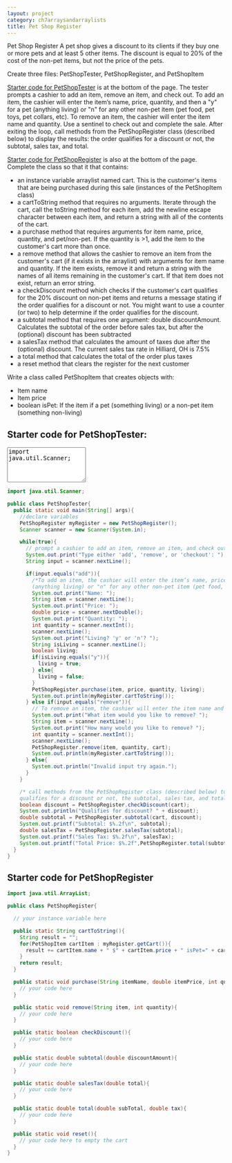 ```yaml
---
layout: project
category: ch7arraysandarraylists
title: Pet Shop Register
---
```

Pet Shop Register
A pet shop gives a discount to its clients if they buy one or more pets and at least 5 other items. The discount is equal to 20% of the cost of the non-pet items, but not the price of the pets.

Create three files: PetShopTester, PetShopRegister, and PetShopItem

[Starter code for PetShopTester](#starter-code-for-petshoptester) is at the bottom of the page. The tester prompts a cashier to add an item, remove an item, and check out. To add an item, the cashier will enter the item’s name, price, quantity, and then a "y" for a pet (anything living) or "n" for any other non-pet item (pet food, pet toys, pet collars, etc). To remove an item, the cashier will enter the item name and quantity. Use a sentinel to check out and complete the sale. After exiting the loop, call methods from the PetShopRegister class (described below) to display the results: the order qualifies for a discount or not, the subtotal, sales tax, and total.

[Starter code for PetShopRegister](#starter-code-for-petshopregister) is also at the bottom of the page. Complete the class so that it that contains:

  - an instance variable arraylist named cart. This is the customer's items that are being purchased during this sale (instances of the PetShopItem class)
  - a cartToString method that requires no arguments. Iterate through the cart, call the toString method for each item, add the newline escape character between each item, and return a string with all of the contents of the cart.
  - a purchase method that requires arguments for item name, price, quantity, and pet/non-pet. If the quantity is >1, add the item to the customer's cart more than once.
  - a remove method that allows the cashier to remove an item from the customer's cart (if it exists in the arraylist) with arguments for item name and quantity. If the item exists, remove it and return a string with the names of all items remaining in the customer's cart. If that item does not exist, return an error string.
  - a checkDiscount method which checks if the customer's cart qualifies for the 20% discount on non-pet items and returns a message stating if the order qualifies for a discount or not. You might want to use a counter (or two) to help determine if the order qualifies for the discount.
  - a subtotal method that requires one argument: double discountAmount. Calculates the subtotal of the order before sales tax, but after the (optional) discount has been subtracted
  - a salesTax method that calculates the amount of taxes due after the (optional) discount. The current sales tax rate in Hilliard, OH is 7.5%
  - a total method that calculates the total of the order plus taxes
  - a reset method that clears the register for the next customer

Write a class called PetShopItem that creates objects with:

  - Item name
  - Item price
  - boolean isPet: If the item if a pet (something living) or a non-pet item (something non-living)


## Starter code for PetShopTester:
<textarea name="Text1" rows="5">import java.util.Scanner;


</textarea>
```java
import java.util.Scanner;

public class PetShopTester{
  public static void main(String[] args){
    //declare variables
    PetShopRegister myRegister = new PetShopRegister();
    Scanner scanner = new Scanner(System.in);

    while(true){
      // prompt a cashier to add an item, remove an item, and check out (sentinel)
      System.out.print("Type either 'add', 'remove', or 'checkout': ");
      String input = scanner.nextLine();

      if(input.equals("add")){
        /*To add an item, the cashier will enter the item’s name, price, quantity, and then a "y" for a pet
        (anything living) or "n" for any other non-pet item (pet food, pet toys, pet collars, etc) */
        System.out.print("Name: ");
        String item = scanner.nextLine();
        System.out.print("Price: ");
        double price = scanner.nextDouble();
        System.out.print("Quantity: ");
        int quantity = scanner.nextInt();
        scanner.nextLine();
        System.out.print("Living? 'y' or 'n'? ");
        String isLiving = scanner.nextLine();
        boolean living;
        if(isLiving.equals("y")){
          living = true;
        } else{
          living = false;
        }
        PetShopRegister.purchase(item, price, quantity, living);
        System.out.println(myRegister.cartToString());
      } else if(input.equals("remove")){
        // To remove an item, the cashier will enter the item name and quantity
        System.out.print("What item would you like to remove? ");
        String item = scanner.nextLine();
        System.out.print("How many would you like to remove? ");
        int quantity = scanner.nextInt();
        scanner.nextLine();
        PetShopRegister.remove(item, quantity, cart);
        System.out.println(myRegister.cartToString());
      } else{
        System.out.println("Invalid input try again.");
      }
    }

    /* call methods from the PetShopRegister class (described below) to display the results: the order
    qualifies for a discount or not, the subtotal, sales tax, and total */
    boolean discount = PetShopRegister.checkDiscount(cart);
    System.out.println("Qualifies for discount? " + discount);
    double subtotal = PetShopRegister.subtotal(cart, discount);
    System.out.printf("Subtotal: $%.2f\n", subtotal);
    double salesTax = PetShopRegister.salesTax(subtotal);
    System.out.printf("Sales Tax: $%.2f\n", salesTax);
    System.out.printf("Total Price: $%.2f",PetShopRegister.total(subtotal, salesTax));
  }
}

```

## Starter code for PetShopRegister
```java
import java.util.ArrayList;

public class PetShopRegister{

  // your instance variable here

  public static String cartToString(){
    String result = "";
    for(PetShopItem cartItem : myRegister.getCart()){
      result += cartItem.name + " $" + cartItem.price + " isPet=" + cartItem.isPet + "\n");
    }
    return result;
  }

  public static void purchase(String itemName, double itemPrice, int quantity, boolean itemLiving){
    // your code here
  }

  public static void remove(String item, int quantity){
    // your code here
  }

  public static boolean checkDiscount(){
    // your code here
  }

  public static double subtotal(double discountAmount){
    // your code here
  }

  public static double salesTax(double total){
    // your code here
  }

  public static double total(double subTotal, double tax){
    // your code here
  }

  public static void reset(){
    // your code here to empty the cart
  }
}
```
